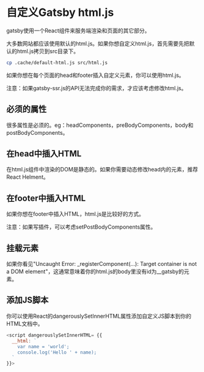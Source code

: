 # 自定义Gatsby html.js

gatsby使用一个React组件来服务端渲染<head>和页面的其它部分。

大多数网站都应该使用默认的html.js。如果你想自定义html.js，首先需要先把默认的html.js拷贝到src目录下。

```bash
cp .cache/default-html.js src/html.js
```

如果你想在每个页面的head和footer插入自定义元素，你可以使用html.js。

注意：如果gatsby-ssr.js的API无法完成你的需求，才应该考虑修改html.js。

## 必须的属性

很多属性是必须的。eg：headComponents，preBodyComponents，body和postBodyComponents。

## 在head中插入HTML

在html.js组件中渲染的DOM是静态的。如果你需要动态修改head内的元素，推荐React Helment。

## 在footer中插入HTML

如果你想在footer中插入HTML，html.js是比较好的方式。

注意：如果写插件，可以考虑setPostBodyComponents属性。

## 挂载元素

如果你看见"Uncaught Error: _registerComponent(...): Target container is not a DOM element"，这通常意味着你的html.js的body里没有id为__gatsby的元素。

## 添加JS脚本

你可以使用React的dangerouslySetInnerHTML属性添加自定义JS脚本到你的HTML文档中。

```js
<script dangerouslySetInnerHTML= {{
  __html: `
    var name = 'world';
    console.log('Hello ' + name);
  `
}}>
```